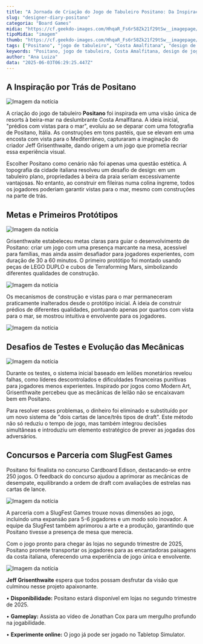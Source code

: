 ```yaml
---
title: "A Jornada de Criação do Jogo de Tabuleiro Positano: Da Inspiração à Realização"
slug: "designer-diary-positano"
categoria: "Board Games"
midia: "https://cf.geekdo-images.com/HhqaR_Fs6r58Zk21f29tSw__imagepage/img/9JFKLPk-E6b6JyZ6cXtA1us0tXk=/fit-in/900x600/filters:no_upscale():strip_icc()/pic8281271.png"
tipoMidia: "imagem"
thumb: "https://cf.geekdo-images.com/HhqaR_Fs6r58Zk21f29tSw__imagepage/img/9JFKLPk-E6b6JyZ6cXtA1us0tXk=/fit-in/900x600/filters:no_upscale():strip_icc()/pic8281271.png"
tags: ["Positano", "jogo de tabuleiro", "Costa Amalfitana", "design de jogos", "SlugFest Games", "estratégia", "protótipo", "Cardboard Edison", "mecânicas de jogo"]
keywords: "Positano, jogo de tabuleiro, Costa Amalfitana, design de jogos, SlugFest Games, estratégia, protótipo, Cardboard Edison, mecânicas de jogo"
author: "Ana Luiza"
data: "2025-06-03T06:29:25.447Z"
---
```


## A Inspiração por Trás de Positano

![Imagem da notícia](https://cf.geekdo-images.com/bFJK4qIxdhxvFo3zo40JVw__imagepage/img/JRY5tYNayqAy27Y9mMRF9cwIv3E=/fit-in/900x600/filters:no_upscale():strip_icc()/pic8403836.png)

A criação do jogo de tabuleiro **Positano** foi inspirada em uma visão única de resorts à beira-mar na deslumbrante Costa Amalfitana. A ideia inicial, "prédios com vistas para o mar", evoluiu ao se deparar com uma fotografia de Positano, Itália. As construções em tons pastéis, que se elevam em uma encosta com vista para o Mediterrâneo, capturaram a imaginação do criador Jeff Grisenthwaite, dando origem a um jogo que prometia recriar essa experiência visual.

Escolher Positano como cenário não foi apenas uma questão estética. A topografia da cidade italiana resolveu um desafio de design: em um tabuleiro plano, propriedades à beira da praia seriam excessivamente vantajosas. No entanto, ao construir em fileiras numa colina íngreme, todos os jogadores poderiam garantir vistas para o mar, mesmo com construções na parte de trás.

## Metas e Primeiros Protótipos

![Imagem da notícia](https://cf.geekdo-images.com/azFKWHlWF9917aSmtFElYg__imagepage/img/DuUkINdm-IeNMkegfYBkVrgULBA=/fit-in/900x600/filters:no_upscale():strip_icc()/pic8403840.png)

Grisenthwaite estabeleceu metas claras para guiar o desenvolvimento de Positano: criar um jogo com uma presença marcante na mesa, acessível para famílias, mas ainda assim desafiador para jogadores experientes, com duração de 30 a 60 minutos. O primeiro protótipo foi montado usando peças de LEGO DUPLO e cubos de Terraforming Mars, simbolizando diferentes qualidades de construção.

![Imagem da notícia](https://cf.geekdo-images.com/qmIpk9LKj9mpf6eJ-SAguw__imagepage/img/zsyJFjkmGRfbzDW6dkNBsEG6-Ag=/fit-in/900x600/filters:no_upscale():strip_icc()/pic8403878.png)

Os mecanismos de construção e vistas para o mar permaneceram praticamente inalterados desde o protótipo inicial. A ideia de construir prédios de diferentes qualidades, pontuando apenas por quartos com vista para o mar, se mostrou intuitiva e envolvente para os jogadores.

![Imagem da notícia](https://cf.geekdo-images.com/yc8cYVPmiu5p_nKWU_s9Zg__imagepage/img/tSSdb5u2FzYx0UOIVsv-YMUwZgk=/fit-in/900x600/filters:no_upscale():strip_icc()/pic8405100.png)

## Desafios de Testes e Evolução das Mecânicas

![Imagem da notícia](https://cf.geekdo-images.com/JYxwqdgGwoSG79F26lJagQ__imagepage/img/aH3FETO_eE7R-Kqkn0DXkz3ujkI=/fit-in/900x600/filters:no_upscale():strip_icc()/pic8403974.png)

Durante os testes, o sistema inicial baseado em leilões monetários revelou falhas, como líderes descontrolados e dificuldades financeiras punitivas para jogadores menos experientes. Inspirado por jogos como Modern Art, Grisenthwaite percebeu que as mecânicas de leilão não se encaixavam bem em Positano.

Para resolver esses problemas, o dinheiro foi eliminado e substituído por um novo sistema de "dois cartas de lance/três tipos de draft". Este método não só reduziu o tempo de jogo, mas também integrou decisões simultâneas e introduziu um elemento estratégico de prever as jogadas dos adversários.

## Concursos e Parceria com SlugFest Games

Positano foi finalista no concurso Cardboard Edison, destacando-se entre 250 jogos. O feedback do concurso ajudou a aprimorar as mecânicas de desempate, equilibrando a ordem de draft com avaliações de estrelas nas cartas de lance.

![Imagem da notícia](https://cf.geekdo-images.com/ACQadNLOx2Ue0Kb6m9xyrA__imagepage/img/ZFm2wG6NFDIBqhjkhtQOkm027bs=/fit-in/900x600/filters:no_upscale():strip_icc()/pic1019892.png)

A parceria com a SlugFest Games trouxe novas dimensões ao jogo, incluindo uma expansão para 5-6 jogadores e um modo solo inovador. A equipe da SlugFest também aprimorou a arte e a produção, garantindo que Positano tivesse a presença de mesa que merecia.

Com o jogo pronto para chegar às lojas no segundo trimestre de 2025, Positano promete transportar os jogadores para as encantadoras paisagens da costa italiana, oferecendo uma experiência de jogo única e envolvente.

![Imagem da notícia](https://cf.geekdo-images.com/Ben_BvLU5xu_8EX572jURA__imagepage/img/LATtPpkQzLV-tH8ULbV2JKSc7cA=/fit-in/900x600/filters:no_upscale():strip_icc()/pic8403981.png)

**Jeff Grisenthwaite** espera que todos possam desfrutar da visão que culminou nesse projeto apaixonante.

• **Disponibilidade:** Positano estará disponível em lojas no segundo trimestre de 2025.

• **Gameplay:** Assista ao vídeo de Jonathan Cox para um mergulho profundo na jogabilidade.

• **Experimente online:** O jogo já pode ser jogado no Tabletop Simulator.